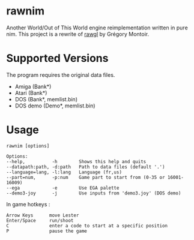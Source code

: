 # rawnim

Another World/Out of This World engine reimplementation written in pure nim.
This project is a rewrite of [rawgl](https://github.com/cyxx/rawgl) by Grégory Montoir.

# Supported Versions

The program requires the original data files.

* Amiga (Bank*)
* Atari (Bank*)
* DOS (Bank*, memlist.bin)
* DOS demo (Demo*, memlist.bin)

# Usage

    rawnim [options]

    Options:  
    --help,          -h        Shows this help and quits
    --datapath:path, -d:path   Path to data files (default '.')
    --language=lang, -l:lang   Language (fr,us)
    --part=num,      -p:num    Game part to start from (0-35 or 16001-16009)
    --ega            -e        Use EGA palette
    --demo3-joy      -j        Use inputs from 'demo3.joy' (DOS demo)

In game hotkeys :

    Arrow Keys      move Lester
    Enter/Space     run/shoot
    C               enter a code to start at a specific position
    P               pause the game
